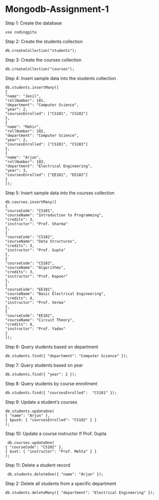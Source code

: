 # Mongodb-Assignment-1


Step 1: Create the database  

    use codinggita

Step 2: Create the students collection      

    db.createCollection("students");

Step 3: Create the courses collection    

    db.createCollection("courses");
 
Step 4: Insert sample data into the students collection 
 

    db.students.insertMany([
    { 
    "name": "Jenil",
    "rollNumber": 101,
    "department": "Computer Science",
    "year": 2,
    "coursesEnrolled": ["CS101", "CS102"]
    },
    { 
    "name": "Mahir",
    "rollNumber": 102,
    "department": "Computer Science",
    "year": 2,
    "coursesEnrolled": ["CS101", "CS103"]
    },
    { 
    "name": "Arjun",
    "rollNumber": 103,
    "department": "Electrical Engineering",
    "year": 3,
    "coursesEnrolled": ["EE101", "EE102"]
    }
    ]);

Step 5: Insert sample data into the courses collection 

    db.courses.insertMany([
    { 
    "courseCode": "CS101", 
    "courseName": "Introduction to Programming", 
    "credits": 3, 
    "instructor": "Prof. Sharma" 
    },
    { 
    "courseCode": "CS102", 
    "courseName": "Data Structures", 
    "credits": 3, 
    "instructor": "Prof. Gupta" 
    },
    { 
    "courseCode": "CS103", 
    "courseName": "Algorithms", 
    "credits": 3, 
    "instructor": "Prof. Kapoor" 
    },
    { 
    "courseCode": "EE101", 
    "courseName": "Basic Electrical Engineering", 
    "credits": 4, 
    "instructor": "Prof. Verma" 
    },
    { 
    "courseCode": "EE102", 
    "courseName": "Circuit Theory", 
    "credits": 4, 
    "instructor": "Prof. Yadav" 
    }
    ]);

 Step 6: Query students based on department   

    db.students.find({ "department": "Computer Science" });

 Step 7: Query students based on year    
  
    db.students.find({ "year": 2 });

 Step 8: Query students by course enrollment   

    db.students.find({ "coursesEnrolled":  "CS101" });




 Step 9: Update a student’s courses

    db.students.updateOne(
    { "name": "Arjun" },
    { $push: { "coursesEnrolled": "CS102" } }
    );


Step 10: Update a course instructor If Prof. Gupta

     db.courses.updateOne(
    { "courseCode": "CS102" },
    { $set: { "instructor": "Prof. Mehta" } }
    );

   


 Step 11: Delete a student record 

     db.students.deleteOne({ "name": "Arjun" });


Step 2: Delete all students from a specific department

    db.students.deleteMany({ "department": "Electrical Engineering" });
   



